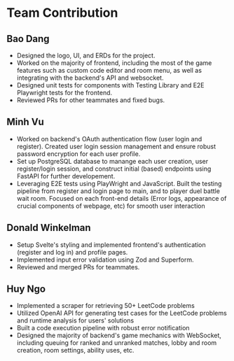 # Team Contribution

## Bao Dang
- Designed the logo, UI, and ERDs for the project.
- Worked on the majority of frontend, including the most of the game features such as custom code editor and room menu, as well as integrating with the backend's API and websocket.
- Designed unit tests for components with Testing Library and E2E Playwright tests for the frontend.
- Reviewed PRs for other teammates and fixed bugs.

## Minh Vu
- Worked on backend's OAuth authentication flow (user login and register). Created user login session management and ensure robust password encryption for each user profile.
- Set up PostgreSQL database to manange each user creation, user register/login session, and construct initial (based) endpoints using FastAPI for further developement.
- Leveraging E2E tests using PlayWright and JavaScript. Built the testing pipeline from register and login page to main, and to player duel battle wait room. Focused on each front-end details (Error logs, appearance of crucial components of webpage, etc) for smooth user interaction

## Donald Winkelman
- Setup Svelte's styling and implemented frontend's authentication (register and log in) and profile pages.
- Implemented input error validation using Zod and Superform.
- Reviewed and merged PRs for teammates.

## Huy Ngo
- Implemented a scraper for retrieving 50+ LeetCode problems
- Utilized OpenAI API for generating test cases for the LeetCode problems and runtime analysis for users' solutions
- Built a code execution pipeline with robust error notification
- Designed the majority of backend's game mechanics with WebSocket, including queuing for ranked and unranked matches, lobby and room creation, room settings, ability uses, etc.
